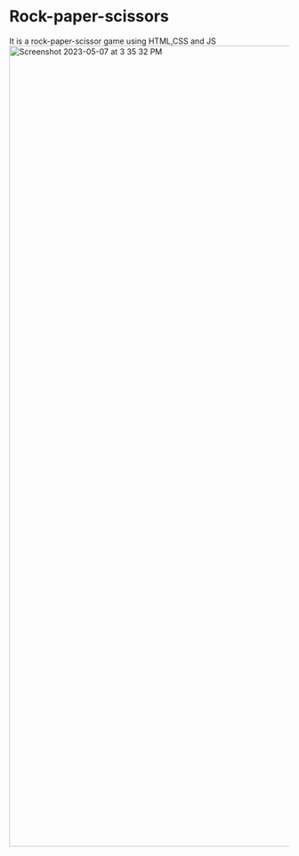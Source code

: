 # Rock-paper-scissors
It is a rock-paper-scissor game using HTML,CSS and JS
<img width="1440" alt="Screenshot 2023-05-07 at 3 35 32 PM" src="https://user-images.githubusercontent.com/98146715/236671573-2b58d522-ef47-4dda-bc78-6f7ff01199cd.png">
